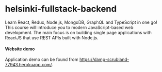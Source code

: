 # helsinki-fullstack-backend
Learn React, Redux, Node.js, MongoDB, GraphQL and TypeScript in one go! This course will introduce you to modern JavaScript-based web development. The main focus is on building single page applications with ReactJS that use REST APIs built with Node.js.

#### Website demo
Application demo can be found from https://damp-scrubland-77943.herokuapp.com/.

